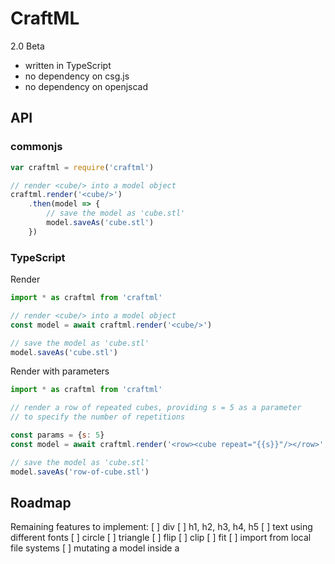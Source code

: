 # CraftML

2.0 Beta

- written in TypeScript
- no dependency on csg.js
- no dependency on openjscad

## API

### commonjs

```javascript
var craftml = require('craftml')

// render <cube/> into a model object
craftml.render('<cube/>')
    .then(model => {
        // save the model as 'cube.stl'
        model.saveAs('cube.stl')
    })
```

### TypeScript

Render

```javascript
import * as craftml from 'craftml'

// render <cube/> into a model object
const model = await craftml.render('<cube/>')

// save the model as 'cube.stl'
model.saveAs('cube.stl')
```

Render with parameters

```javascript
import * as craftml from 'craftml'

// render a row of repeated cubes, providing s = 5 as a parameter
// to specify the number of repetitions

const params = {s: 5}
const model = await craftml.render('<row><cube repeat="{{s}}"/></row>', params)

// save the model as 'cube.stl'
model.saveAs('row-of-cube.stl')
```

## Roadmap

Remaining features to implement:
[ ] div
[ ] h1, h2, h3, h4, h5
[ ] text using different fonts
[ ] circle
[ ] triangle
[ ] flip
[ ] clip
[ ] fit
[ ] import from local file systems
[ ] mutating a model inside a <script> tag

New features:
TBD